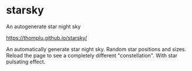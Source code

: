 # starsky
An autogenerate star night sky

https://thomplu.github.io/starsky/

An automatically generate star night sky.
Random star positions and sizes. Reload the page to see a completely different "constellation".
With star pulsating effect.
